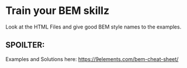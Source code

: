 # Train your BEM skillz

Look at the HTML Files and give good BEM style names to the examples.

## SPOILTER:

Examples and Solutions here:
https://9elements.com/bem-cheat-sheet/
